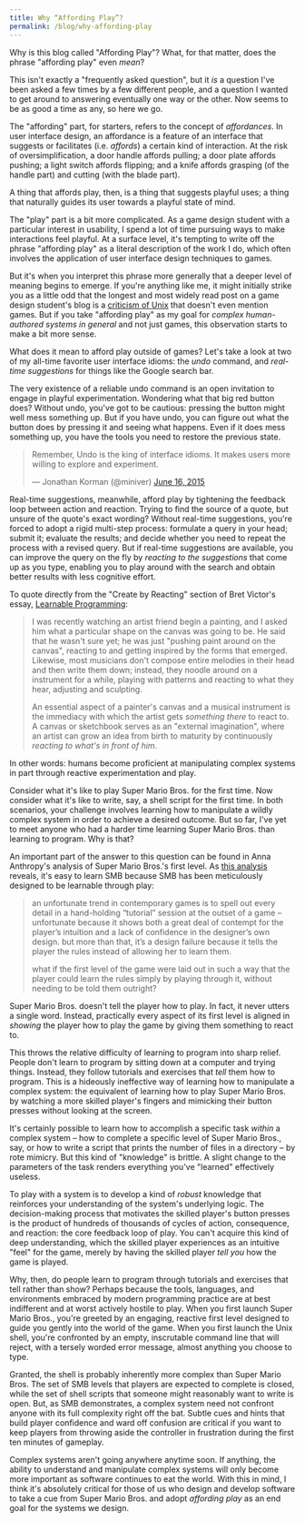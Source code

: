```yaml
---
title: Why “Affording Play”?
permalink: /blog/why-affording-play
---
```


Why is this blog called "Affording Play"? What, for that matter, does the phrase "affording play" even *mean*?

This isn't exactly a "frequently asked question", but it *is* a question I've been asked a few times by a few different people, and a question I wanted to get around to answering eventually one way or the other. Now seems to be as good a time as any, so here we go.

The "affording" part, for starters, refers to the concept of *affordances*. In user interface design, an affordance is a feature of an interface that suggests or facilitates (i.e. *affords*) a certain kind of interaction. At the risk of oversimplification, a door handle affords pulling; a door plate affords pushing; a light switch affords flipping; and a knife affords grasping (of the handle part) and cutting (with the blade part).

A thing that affords play, then, is a thing that suggests playful uses; a thing that naturally guides its user towards a playful state of mind.

The "play" part is a bit more complicated. As a game design student with a particular interest in usability, I spend a lot of time pursuing ways to make interactions feel playful. At a surface level, it's tempting to write off the phrase "affording play" as a literal description of the work I do, which often involves the application of user interface design techniques to games.

But it's when you interpret this phrase more generally that a deeper level of meaning begins to emerge. If you're anything like me, it might initially strike you as a little odd that the longest and most widely read post on a game design student's blog is a [criticism of Unix](http://mkremins.github.io/blog/unix-not-acceptable-unix/) that doesn't even mention games. But if you take "affording play" as my goal for *complex human-authored systems in general* and not just games, this observation starts to make a bit more sense.

What does it mean to afford play outside of games? Let's take a look at two of my all-time favorite user interface idioms: the *undo* command, and *real-time suggestions* for things like the Google search bar.

The very existence of a reliable undo command is an open invitation to engage in playful experimentation. Wondering what that big red button does? Without undo, you've got to be cautious: pressing the button might well mess something up. But if you have undo, you can figure out what the button does by pressing it and seeing what happens. Even if it does mess something up, you have the tools you need to restore the previous state.

<blockquote class="twitter-tweet" data-conversation="none" lang="en"><p lang="en" dir="ltr">Remember, Undo is the king of interface idioms.&#10;&#10;It makes users more willing to explore and experiment.</p>&mdash; Jonathan Korman (@miniver) <a href="https://twitter.com/miniver/status/610868340442157056">June 16, 2015</a></blockquote>
<script async src="//platform.twitter.com/widgets.js" charset="utf-8"></script>

Real-time suggestions, meanwhile, afford play by tightening the feedback loop between action and reaction. Trying to find the source of a quote, but unsure of the quote's exact wording? Without real-time suggestions, you're forced to adopt a rigid multi-step process: formulate a query in your head; submit it; evaluate the results; and decide whether you need to repeat the process with a revised query. But if real-time suggestions are available, you can improve the query on the fly by *reacting to the suggestions* that come up as you type, enabling you to play around with the search and obtain better results with less cognitive effort.

To quote directly from the "Create by Reacting" section of Bret Victor's essay, [Learnable Programming](http://worrydream.com/LearnableProgramming/):

> I was recently watching an artist friend begin a painting, and I asked him what a particular shape on the canvas was going to be. He said that he wasn't sure yet; he was just "pushing paint around on the canvas", reacting to and getting inspired by the forms that emerged. Likewise, most musicians don't compose entire melodies in their head and then write them down; instead, they noodle around on a instrument for a while, playing with patterns and reacting to what they hear, adjusting and sculpting.
>
> An essential aspect of a painter's canvas and a musical instrument is the immediacy with which the artist gets *something there* to react to. A canvas or sketchbook serves as an "external imagination", where an artist can grow an idea from birth to maturity by continuously *reacting to what's in front of him*.

In other words: humans become proficient at manipulating complex systems in part through reactive experimentation and play.

Consider what it's like to play Super Mario Bros. for the first time. Now consider what it's like to write, say, a shell script for the first time. In both scenarios, your challenge involves learning how to manipulate a wildly complex system in order to achieve a desired outcome. But so far, I've yet to meet anyone who had a harder time learning Super Mario Bros. than learning to program. Why is that?

An important part of the answer to this question can be found in Anna Anthropy's analysis of Super Mario Bros.'s first level. As [this analysis](http://auntiepixelante.com/?p=465) reveals, it's easy to learn SMB because SMB has been meticulously designed to be learnable through play:

> an unfortunate trend in contemporary games is to spell out every detail in a hand-holding “tutorial” session at the outset of a game – unfortunate because it shows both a great deal of contempt for the player’s intuition and a lack of confidence in the designer’s own design. but more than that, it’s a design failure because it tells the player the rules instead of allowing her to learn them.
>
> what if the first level of the game were laid out in such a way that the player could learn the rules simply by playing through it, without needing to be told them outright?

Super Mario Bros. doesn't tell the player how to play. In fact, it never utters a single word. Instead, practically every aspect of its first level is aligned in *showing* the player how to play the game by giving them something to react to.

This throws the relative difficulty of learning to program into sharp relief. People don't learn to program by sitting down at a computer and trying things. Instead, they follow tutorials and exercises that *tell* them how to program. This is a hideously ineffective way of learning how to manipulate a complex system: the equivalent of learning how to play Super Mario Bros. by watching a more skilled player's fingers and mimicking their button presses without looking at the screen.

It's certainly possible to learn how to accomplish a specific task *within* a complex system – how to complete a specific level of Super Mario Bros., say, or how to write a script that prints the number of files in a directory – by rote mimicry. But this kind of "knowledge" is brittle. A slight change to the parameters of the task renders everything you've "learned" effectively useless.

To play with a system is to develop a kind of *robust* knowledge that reinforces your understanding of the system's underlying logic. The decision-making process that motivates the skilled player's button presses is the product of hundreds of thousands of cycles of action, consequence, and reaction: the core feedback loop of play. You can't acquire this kind of deep understanding, which the skilled player experiences as an intuitive "feel" for the game, merely by having the skilled player *tell you* how the game is played.

Why, then, do people learn to program through tutorials and exercises that tell rather than show? Perhaps because the tools, languages, and environments embraced by modern programming practice are at best indifferent and at worst actively hostile to play. When you first launch Super Mario Bros., you're greeted by an engaging, reactive first level designed to guide you gently into the world of the game. When you first launch the Unix shell, you're confronted by an empty, inscrutable command line that will reject, with a tersely worded error message, almost anything you choose to type.

Granted, the shell is probably inherently more complex than Super Mario Bros. The set of SMB levels that players are expected to complete is closed, while the set of shell scripts that someone might reasonably want to write is open. But, as SMB demonstrates, a complex system need not confront anyone with its full complexity right off the bat. Subtle cues and hints that build player confidence and ward off confusion are critical if you want to keep players from throwing aside the controller in frustration during the first ten minutes of gameplay.

Complex systems aren't going anywhere anytime soon. If anything, the ability to understand and manipulate complex systems will only become more important as software continues to eat the world. With this in mind, I think it's absolutely critical for those of us who design and develop software to take a cue from Super Mario Bros. and adopt *affording play* as an end goal for the systems we design.
